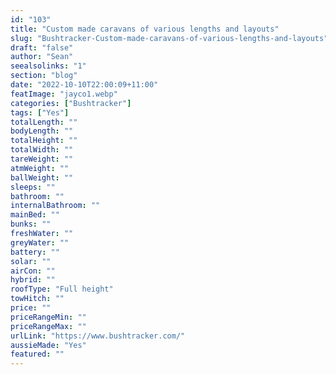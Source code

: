 ```yaml
---
id: "103"
title: "Custom made caravans of various lengths and layouts"
slug: "Bushtracker-Custom-made-caravans-of-various-lengths-and-layouts"
draft: "false"
author: "Sean"
seealsolinks: "1"
section: "blog"
date: "2022-10-10T22:00:09+11:00"
featImage: "jayco1.webp"
categories: ["Bushtracker"]
tags: ["Yes"]
totalLength: ""
bodyLength: ""
totalHeight: ""
totalWidth: ""
tareWeight: ""
atmWeight: ""
ballWeight: ""
sleeps: ""
bathroom: ""
internalBathroom: ""
mainBed: ""
bunks: ""
freshWater: ""
greyWater: ""
battery: ""
solar: ""
airCon: ""
hybrid: ""
roofType: "Full height"
towHitch: ""
price: ""
priceRangeMin: ""
priceRangeMax: ""
urlLink: "https://www.bushtracker.com/"
aussieMade: "Yes"
featured: ""
---
```

